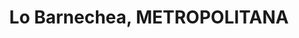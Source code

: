 ---
title: Lo Barnechea, METROPOLITANA
url: /lo-barnechea-metropolitana/
latitude: -33.364
longitude: -70.489
---